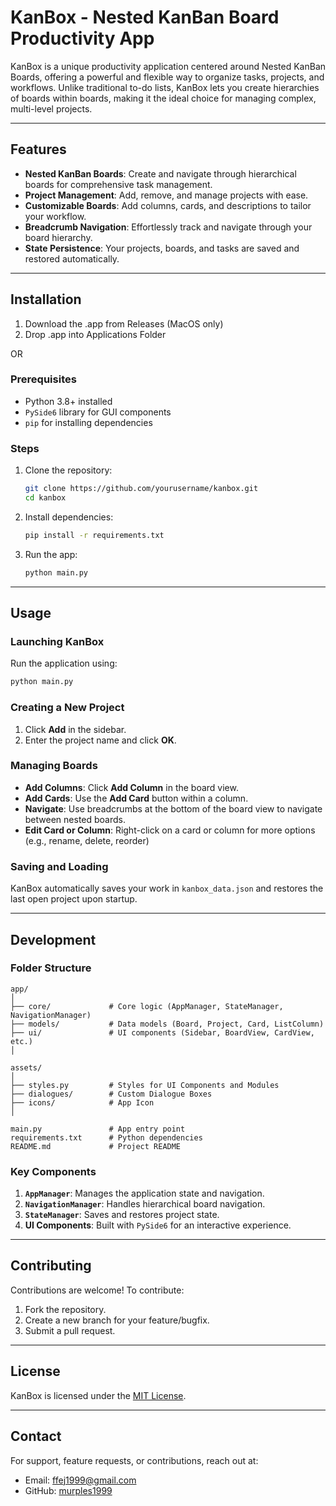 # KanBox - Nested KanBan Board Productivity App

KanBox is a unique productivity application centered around Nested KanBan Boards, offering a powerful and flexible way to organize tasks, projects, and workflows. Unlike traditional to-do lists, KanBox lets you create hierarchies of boards within boards, making it the ideal choice for managing complex, multi-level projects.

---

## Features
- **Nested KanBan Boards**: Create and navigate through hierarchical boards for comprehensive task management.
- **Project Management**: Add, remove, and manage projects with ease.
- **Customizable Boards**: Add columns, cards, and descriptions to tailor your workflow.
- **Breadcrumb Navigation**: Effortlessly track and navigate through your board hierarchy.
- **State Persistence**: Your projects, boards, and tasks are saved and restored automatically.

---

## Installation

1. Download the .app from Releases (MacOS only)
2. Drop .app into Applications Folder

OR

### Prerequisites
- Python 3.8+ installed
- `PySide6` library for GUI components
- `pip` for installing dependencies

### Steps
1. Clone the repository:
   ```bash
   git clone https://github.com/yourusername/kanbox.git
   cd kanbox
   ```
2. Install dependencies:
   ```bash
   pip install -r requirements.txt
   ```
3. Run the app:
   ```bash
   python main.py
   ```

---

## Usage

### Launching KanBox
Run the application using:
```bash
python main.py
```

### Creating a New Project
1. Click **Add** in the sidebar.
2. Enter the project name and click **OK**.

### Managing Boards
- **Add Columns**: Click **Add Column** in the board view.
- **Add Cards**: Use the **Add Card** button within a column.
- **Navigate**: Use breadcrumbs at the bottom of the board view to navigate between nested boards.
- **Edit Card or Column**: Right-click on a card or column for more options (e.g., rename, delete, reorder)

### Saving and Loading
KanBox automatically saves your work in `kanbox_data.json` and restores the last open project upon startup.

---

## Development

### Folder Structure
```
app/
│
├── core/             # Core logic (AppManager, StateManager, NavigationManager)
├── models/           # Data models (Board, Project, Card, ListColumn)
├── ui/               # UI components (Sidebar, BoardView, CardView, etc.)
│

assets/
│
├── styles.py         # Styles for UI Components and Modules
├── dialogues/        # Custom Dialogue Boxes 
├── icons/            # App Icon
│

main.py               # App entry point
requirements.txt      # Python dependencies
README.md             # Project README
```

### Key Components
1. **`AppManager`**: Manages the application state and navigation.
2. **`NavigationManager`**: Handles hierarchical board navigation.
3. **`StateManager`**: Saves and restores project state.
4. **UI Components**: Built with `PySide6` for an interactive experience.

---

## Contributing
Contributions are welcome! To contribute:
1. Fork the repository.
2. Create a new branch for your feature/bugfix.
3. Submit a pull request.

---

## License
KanBox is licensed under the [MIT License](LICENSE).

---

## Contact
For support, feature requests, or contributions, reach out at:
- Email: [ffej1999@gmail.com](mailto:ffej1999@gmail.com)
- GitHub: [murples1999](https://github.com/murples1999)
